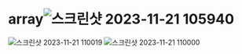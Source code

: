# array![스크린샷 2023-11-21 105940](https://github.com/kimsihyeon24/array/assets/126483882/550c7b96-bcba-4e93-9920-f88f2ae6b54e)
![스크린샷 2023-11-21 110019](https://github.com/kimsihyeon24/array/assets/126483882/7689bc48-e812-456a-87af-b85bd12c5eb9)
![스크린샷 2023-11-21 110000](https://github.com/kimsihyeon24/array/assets/126483882/8c0ddc6b-ad1c-4cf2-9602-2d9da1a2a11a)
